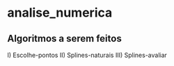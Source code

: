 # analise_numerica

## Algoritmos a serem feitos

I) Escolhe-pontos
II) Splines-naturais
III) Splines-avaliar
